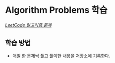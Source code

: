 # Algorithm Problems 학습
###### [LeetCode 알고리즘 문제](https://leetcode.com/problemset/algorithms/)

## 학습 방법
- 매일 한 문제씩 풀고 풀이한 내용을 저장소에 기록한다.